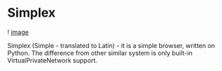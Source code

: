 # Simplex
!                [image](https://user-images.githubusercontent.com/105108977/184346269-d94f43a3-7993-4ef2-8640-fad84013f79a.png)

Simplex (Simple - translated to Latin) - it is a simple browser, written on Python. The difference from other similar system is only built-in VirtualPrivateNetwork support.
